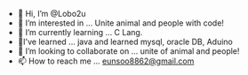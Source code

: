 - 👋 Hi, I’m @Lobo2u
- 👀 I’m interested in ... Unite animal and people with code!
- 🌱 I’m currently learning ... C Lang.
- 🚀I've learned ... java and learned mysql, oracle DB, Aduino
- 💞️ I’m looking to collaborate on ... unite of animal and people!
- 📫 How to reach me ... eunsoo8862@gmail.com 

<!---
Lobo2u/Lobo2u is a ✨ special ✨ repository because its `README.md` (this file) appears on your GitHub profile.
You can click the Preview link to take a look at your changes.
--->
